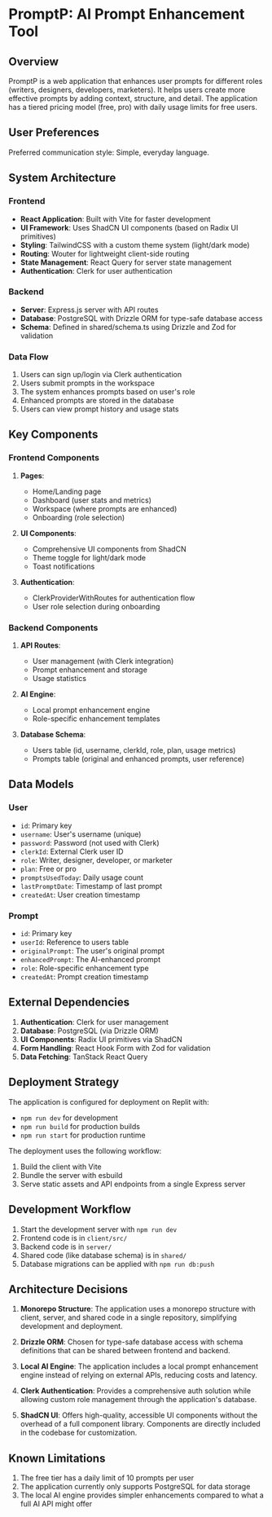 # PromptP: AI Prompt Enhancement Tool

## Overview

PromptP is a web application that enhances user prompts for different roles (writers, designers, developers, marketers). It helps users create more effective prompts by adding context, structure, and detail. The application has a tiered pricing model (free, pro) with daily usage limits for free users.

## User Preferences

Preferred communication style: Simple, everyday language.

## System Architecture

### Frontend
- **React Application**: Built with Vite for faster development
- **UI Framework**: Uses ShadCN UI components (based on Radix UI primitives)
- **Styling**: TailwindCSS with a custom theme system (light/dark mode)
- **Routing**: Wouter for lightweight client-side routing
- **State Management**: React Query for server state management
- **Authentication**: Clerk for user authentication

### Backend
- **Server**: Express.js server with API routes
- **Database**: PostgreSQL with Drizzle ORM for type-safe database access
- **Schema**: Defined in shared/schema.ts using Drizzle and Zod for validation

### Data Flow
1. Users can sign up/login via Clerk authentication
2. Users submit prompts in the workspace
3. The system enhances prompts based on user's role
4. Enhanced prompts are stored in the database
5. Users can view prompt history and usage stats

## Key Components

### Frontend Components
1. **Pages**:
   - Home/Landing page
   - Dashboard (user stats and metrics)
   - Workspace (where prompts are enhanced)
   - Onboarding (role selection)

2. **UI Components**:
   - Comprehensive UI components from ShadCN
   - Theme toggle for light/dark mode
   - Toast notifications

3. **Authentication**:
   - ClerkProviderWithRoutes for authentication flow
   - User role selection during onboarding

### Backend Components
1. **API Routes**:
   - User management (with Clerk integration)
   - Prompt enhancement and storage
   - Usage statistics

2. **AI Engine**:
   - Local prompt enhancement engine
   - Role-specific enhancement templates

3. **Database Schema**:
   - Users table (id, username, clerkId, role, plan, usage metrics)
   - Prompts table (original and enhanced prompts, user reference)

## Data Models

### User
- `id`: Primary key
- `username`: User's username (unique)
- `password`: Password (not used with Clerk)
- `clerkId`: External Clerk user ID
- `role`: Writer, designer, developer, or marketer
- `plan`: Free or pro
- `promptsUsedToday`: Daily usage count
- `lastPromptDate`: Timestamp of last prompt
- `createdAt`: User creation timestamp

### Prompt
- `id`: Primary key
- `userId`: Reference to users table
- `originalPrompt`: The user's original prompt
- `enhancedPrompt`: The AI-enhanced prompt
- `role`: Role-specific enhancement type
- `createdAt`: Prompt creation timestamp

## External Dependencies

1. **Authentication**: Clerk for user management
2. **Database**: PostgreSQL (via Drizzle ORM)
3. **UI Components**: Radix UI primitives via ShadCN
4. **Form Handling**: React Hook Form with Zod for validation
5. **Data Fetching**: TanStack React Query

## Deployment Strategy

The application is configured for deployment on Replit with:
- `npm run dev` for development
- `npm run build` for production builds
- `npm run start` for production runtime

The deployment uses the following workflow:
1. Build the client with Vite
2. Bundle the server with esbuild
3. Serve static assets and API endpoints from a single Express server

## Development Workflow

1. Start the development server with `npm run dev`
2. Frontend code is in `client/src/`
3. Backend code is in `server/`
4. Shared code (like database schema) is in `shared/`
5. Database migrations can be applied with `npm run db:push`

## Architecture Decisions

1. **Monorepo Structure**: The application uses a monorepo structure with client, server, and shared code in a single repository, simplifying development and deployment.

2. **Drizzle ORM**: Chosen for type-safe database access with schema definitions that can be shared between frontend and backend.

3. **Local AI Engine**: The application includes a local prompt enhancement engine instead of relying on external APIs, reducing costs and latency.

4. **Clerk Authentication**: Provides a comprehensive auth solution while allowing custom role management through the application's database.

5. **ShadCN UI**: Offers high-quality, accessible UI components without the overhead of a full component library. Components are directly included in the codebase for customization.

## Known Limitations

1. The free tier has a daily limit of 10 prompts per user
2. The application currently only supports PostgreSQL for data storage
3. The local AI engine provides simpler enhancements compared to what a full AI API might offer